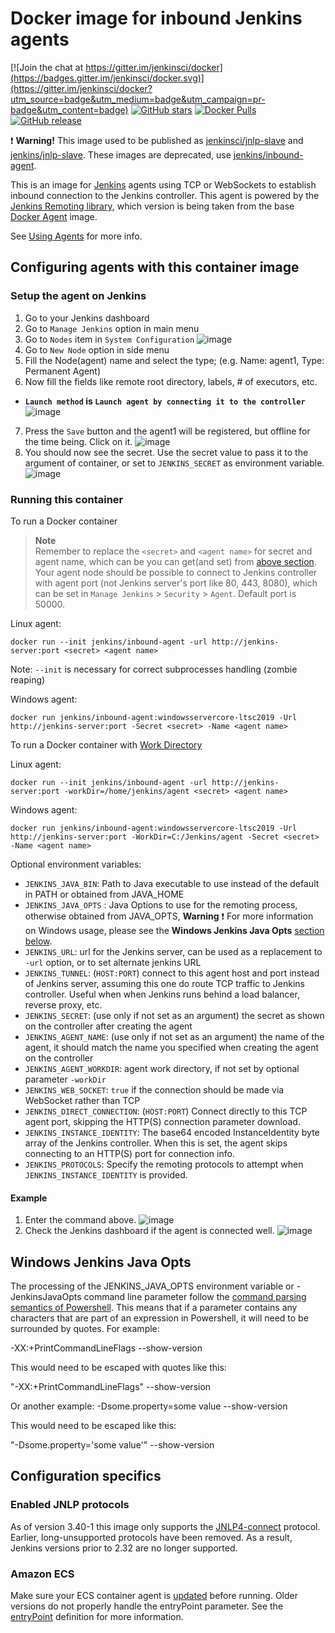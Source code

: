 # Docker image for inbound Jenkins agents

[![Join the chat at https://gitter.im/jenkinsci/docker](https://badges.gitter.im/jenkinsci/docker.svg)](https://gitter.im/jenkinsci/docker?utm_source=badge&utm_medium=badge&utm_campaign=pr-badge&utm_content=badge)
[![GitHub stars](https://img.shields.io/github/stars/jenkinsci/docker-inbound-agent?label=GitHub%20stars)](https://github.com/jenkinsci/docker-inbound-agent)
[![Docker Pulls](https://img.shields.io/docker/pulls/jenkins/inbound-agent.svg)](https://hub.docker.com/r/jenkins/inbound-agent/)
[![GitHub release](https://img.shields.io/github/release/jenkinsci/docker-inbound-agent.svg?label=changelog)](https://github.com/jenkinsci/docker-inbound-agent/releases/latest)

:exclamation: **Warning!** This image used to be published as [jenkinsci/jnlp-slave](https://hub.docker.com/r/jenkinsci/jnlp-slave/) and [jenkins/jnlp-slave](https://hub.docker.com/r/jenkins/jnlp-slave/).
These images are deprecated, use [jenkins/inbound-agent](https://hub.docker.com/r/jenkins/inbound-agent/).

This is an image for [Jenkins](https://jenkins.io) agents using TCP or WebSockets to establish inbound connection to the Jenkins controller.
This agent is powered by the [Jenkins Remoting library](https://github.com/jenkinsci/remoting), which version is being taken from the base [Docker Agent](https://github.com/jenkinsci/docker-agent/) image.

See [Using Agents](https://www.jenkins.io/doc/book/using/using-agents/) for more info.

## Configuring agents with this container image

### Setup the agent on Jenkins

1. Go to your Jenkins dashboard
2. Go to `Manage Jenkins` option in main menu
3. Go to `Nodes` item in `System Configuration`
  ![image](images/screen-4.png)
4. Go to `New Node` option in side menu
5. Fill the Node(agent) name and select the type; (e.g. Name: agent1, Type: Permanent Agent)
6. Now fill the fields like remote root directory, labels, # of executors, etc.
  * **`Launch method` is `Launch agent by connecting it to the controller`**
    ![image](images/screen-1.png)
7. Press the `Save` button and the agent1 will be registered, but offline for the time being. Click on it.
  ![image](images/screen-2.png)
8. You should now see the secret. Use the secret value to pass it to the argument of container, or set to `JENKINS_SECRET` as environment variable.
  ![image](images/screen-3.png)

### Running this container

To run a Docker container
  > **Note**  
  > Remember to replace the `<secret>` and `<agent name>` for secret and agent name, which can be you can get(and set) from [above section](#Setup-the-agent-on-Jenkins).  
  > Your agent node should be possible to connect to Jenkins controller with agent port (not Jenkins server's port like 80, 443, 8080), which can be set in `Manage Jenkins` > `Security` > `Agent`. Default port is 50000.  

  Linux agent:

    docker run --init jenkins/inbound-agent -url http://jenkins-server:port <secret> <agent name>
  Note: `--init` is necessary for correct subprocesses handling (zombie reaping)

  Windows agent:

    docker run jenkins/inbound-agent:windowsservercore-ltsc2019 -Url http://jenkins-server:port -Secret <secret> -Name <agent name>

To run a Docker container with [Work Directory](https://github.com/jenkinsci/remoting/blob/master/docs/workDir.md)

  Linux agent:

    docker run --init jenkins/inbound-agent -url http://jenkins-server:port -workDir=/home/jenkins/agent <secret> <agent name>

  Windows agent:

    docker run jenkins/inbound-agent:windowsservercore-ltsc2019 -Url http://jenkins-server:port -WorkDir=C:/Jenkins/agent -Secret <secret> -Name <agent name>

Optional environment variables:

* `JENKINS_JAVA_BIN`: Path to Java executable to use instead of the default in PATH or obtained from JAVA_HOME
* `JENKINS_JAVA_OPTS` : Java Options to use for the remoting process, otherwise obtained from JAVA_OPTS, **Warning** :exclamation: For more information on Windows usage, please see the **Windows Jenkins Java Opts** [section below](#windows-jenkins-java-opts).
* `JENKINS_URL`: url for the Jenkins server, can be used as a replacement to `-url` option, or to set alternate jenkins URL
* `JENKINS_TUNNEL`: (`HOST:PORT`) connect to this agent host and port instead of Jenkins server, assuming this one do route TCP traffic to Jenkins controller. Useful when when Jenkins runs behind a load balancer, reverse proxy, etc.
* `JENKINS_SECRET`: (use only if not set as an argument) the secret as shown on the controller after creating the agent
* `JENKINS_AGENT_NAME`: (use only if not set as an argument) the name of the agent, it should match the name you specified when creating the agent on the controller
* `JENKINS_AGENT_WORKDIR`: agent work directory, if not set by optional parameter `-workDir`
* `JENKINS_WEB_SOCKET`: `true` if the connection should be made via WebSocket rather than TCP
* `JENKINS_DIRECT_CONNECTION`: (`HOST:PORT`) Connect directly to this TCP agent port, skipping the HTTP(S) connection parameter download.
* `JENKINS_INSTANCE_IDENTITY`: The base64 encoded InstanceIdentity byte array of the Jenkins controller. When this is set, the agent skips connecting to an HTTP(S) port for connection info.
* `JENKINS_PROTOCOLS`: Specify the remoting protocols to attempt when `JENKINS_INSTANCE_IDENTITY` is provided.

#### Example

1. Enter the command above.
  ![image](images/screen-5.png)
2. Check the Jenkins dashboard if the agent is connected well.
  ![image](images/screen-6.png)


## Windows Jenkins Java Opts

The processing of the JENKINS_JAVA_OPTS environment variable or -JenkinsJavaOpts command line parameter follow the [command parsing semantics of Powershell](https://learn.microsoft.com/en-us/powershell/module/microsoft.powershell.core/about/about_parsing?view=powershell-7.3). This means that if a parameter contains any characters that are part of an expression in Powershell, it will need to be surrounded by quotes. 
For example:

-XX:+PrintCommandLineFlags --show-version

This would need to be escaped with quotes like this:

"-XX:+PrintCommandLineFlags" --show-version

Or another example:
-Dsome.property=some value --show-version

This would need to be escaped like this:

"-Dsome.property='some value'" --show-version


## Configuration specifics

### Enabled JNLP protocols

As of version 3.40-1 this image only supports the [JNLP4-connect](https://github.com/jenkinsci/remoting/blob/master/docs/protocols.md#jnlp4-connect) protocol.
Earlier, long-unsupported protocols have been removed.
As a result, Jenkins versions prior to 2.32 are no longer supported.

### Amazon ECS

Make sure your ECS container agent is [updated](http://docs.aws.amazon.com/AmazonECS/latest/developerguide/ecs-agent-update.html) before running. Older versions do not properly handle the entryPoint parameter. See the [entryPoint](http://docs.aws.amazon.com/AmazonECS/latest/developerguide/task_definition_parameters.html#container_definitions) definition for more information.
